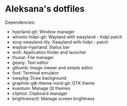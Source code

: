 # Aleksana's dotfiles

Dependencies:

- hyprland-git: Window manager
- wlroots-hidpi-git: Wayland with xwayland - hidpi patch
- xorg-xwayland-lily: Xwayland with hidpi - patch
- waybar-hyprland: Status bar
- wofi: Application finder and launcher
- thunar: File manager
- geany: Text editor
- gthumb: Image viewer and simple editor
- foot: Terminal emulator
- swaybg: Draw background
- graphite-gtk-theme-nord-git: GTK theme
- kvantum: Manage Qt themes
- cliphist: Clipboard manager
- brightnessctl: Manage screen brightness